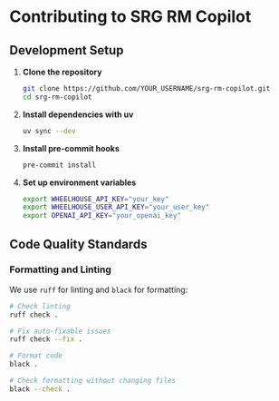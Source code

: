 # Contributing to SRG RM Copilot

## Development Setup

1. **Clone the repository**
   ```bash
   git clone https://github.com/YOUR_USERNAME/srg-rm-copilot.git
   cd srg-rm-copilot
   ```

2. **Install dependencies with uv**
   ```bash
   uv sync --dev
   ```

3. **Install pre-commit hooks**
   ```bash
   pre-commit install
   ```

4. **Set up environment variables**
   ```bash
   export WHEELHOUSE_API_KEY="your_key"
   export WHEELHOUSE_USER_API_KEY="your_user_key"
   export OPENAI_API_KEY="your_openai_key"
   ```

## Code Quality Standards

### Formatting and Linting

We use `ruff` for linting and `black` for formatting:

```bash
# Check linting
ruff check .

# Fix auto-fixable issues
ruff check --fix .

# Format code
black .

# Check formatting without changing files
black --check .

